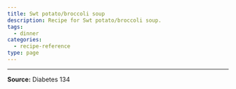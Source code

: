 ```yaml
---
title: Swt potato/broccoli soup
description: Recipe for Swt potato/broccoli soup.
tags:
  - dinner
categories:
  - recipe-reference
type: page
---
```


---

**Source:** Diabetes 134